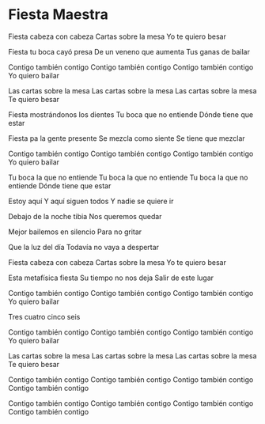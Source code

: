 # Fiesta Maestra

Fiesta cabeza con cabeza
Cartas sobre la mesa
Yo te quiero besar

Fiesta tu boca cayó presa
De un veneno que aumenta
Tus ganas de bailar

Contigo también contigo
Contigo también contigo
Contigo también contigo
Yo quiero bailar

Las cartas sobre la mesa
Las cartas sobre la mesa
Las cartas sobre la mesa
Te quiero besar

Fiesta mostrándonos los dientes
Tu boca que no entiende
Dónde tiene que estar

Fiesta pa la gente presente
Se mezcla como siente
Se tiene que mezclar

Contigo también contigo
Contigo también contigo
Contigo también contigo
Yo quiero bailar

Tu boca la que no entiende
Tu boca la que no entiende
Tu boca la que no entiende
Dónde tiene que estar

Estoy aquí
Y aquí siguen todos
Y nadie se quiere ir

Debajo de la noche tibia
Nos queremos quedar

Mejor bailemos en silencio
Para no gritar

Que la luz del día
Todavía no vaya a despertar

Fiesta cabeza con cabeza
Cartas sobre la mesa
Yo te quiero besar

Esta metafísica fiesta
Su tiempo no nos deja
Salir de este lugar

Contigo también contigo
Contigo también contigo
Contigo también contigo
Yo quiero bailar

Tres cuatro cinco seis

Contigo también contigo
Contigo también contigo
Contigo también contigo
Yo quiero bailar

Las cartas sobre la mesa
Las cartas sobre la mesa
Las cartas sobre la mesa
Te quiero besar

Contigo también contigo
Contigo también contigo
Contigo también contigo
Contigo también contigo

Contigo también contigo
Contigo también contigo
Contigo también contigo
Contigo también contigo
